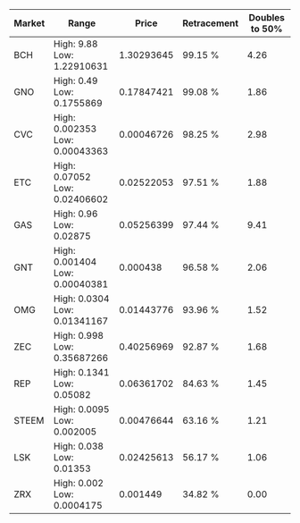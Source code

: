 | Market | Range | Price| Retracement | Doubles to 50% |
| --- | --- | --- | --- | --- |
| BCH | High: 9.88<br />Low: 1.22910631 | 1.30293645 | 99.15 % | 4.26 |
| GNO | High: 0.49<br />Low: 0.1755869 | 0.17847421 | 99.08 % | 1.86 |
| CVC | High: 0.002353<br />Low: 0.00043363 | 0.00046726 | 98.25 % | 2.98 |
| ETC | High: 0.07052<br />Low: 0.02406602 | 0.02522053 | 97.51 % | 1.88 |
| GAS | High: 0.96<br />Low: 0.02875 | 0.05256399 | 97.44 % | 9.41 |
| GNT | High: 0.001404<br />Low: 0.00040381 | 0.000438 | 96.58 % | 2.06 |
| OMG | High: 0.0304<br />Low: 0.01341167 | 0.01443776 | 93.96 % | 1.52 |
| ZEC | High: 0.998<br />Low: 0.35687266 | 0.40256969 | 92.87 % | 1.68 |
| REP | High: 0.1341<br />Low: 0.05082 | 0.06361702 | 84.63 % | 1.45 |
| STEEM | High: 0.0095<br />Low: 0.002005 | 0.00476644 | 63.16 % | 1.21 |
| LSK | High: 0.038<br />Low: 0.01353 | 0.02425613 | 56.17 % | 1.06 |
| ZRX | High: 0.002<br />Low: 0.0004175 | 0.001449 | 34.82 % | 0.00 |
